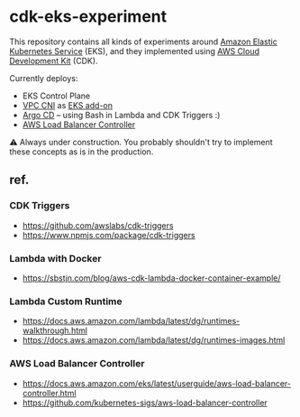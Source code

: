 # cdk-eks-experiment

This repository contains all kinds of experiments around [Amazon Elastic Kubernetes Service](https://docs.aws.amazon.com/eks/latest/userguide/what-is-eks.html) (EKS), and they implemented using [AWS Cloud Development Kit](https://docs.aws.amazon.com/cdk/latest/guide/home.html) (CDK).

Currently deploys:

- EKS Control Plane
- [VPC CNI](https://docs.aws.amazon.com/eks/latest/userguide/pod-networking.html) as [EKS add-on](https://aws.amazon.com/blogs/containers/introducing-amazon-eks-add-ons/)
- [Argo CD](https://argoproj.github.io/argo-cd/) – using Bash in Lambda and CDK Triggers :)
- [AWS Load Balancer Controller](https://docs.aws.amazon.com/eks/latest/userguide/aws-load-balancer-controller.html)

⚠️ Always under construction. You probably shouldn't try to implement these concepts as is in the production.

## ref.

### CDK Triggers

- https://github.com/awslabs/cdk-triggers
- https://www.npmjs.com/package/cdk-triggers

### Lambda with Docker

- https://sbstjn.com/blog/aws-cdk-lambda-docker-container-example/

### Lambda Custom Runtime

- https://docs.aws.amazon.com/lambda/latest/dg/runtimes-walkthrough.html
- https://docs.aws.amazon.com/lambda/latest/dg/runtimes-images.html


### AWS Load Balancer Controller

- https://docs.aws.amazon.com/eks/latest/userguide/aws-load-balancer-controller.html
- https://github.com/kubernetes-sigs/aws-load-balancer-controller